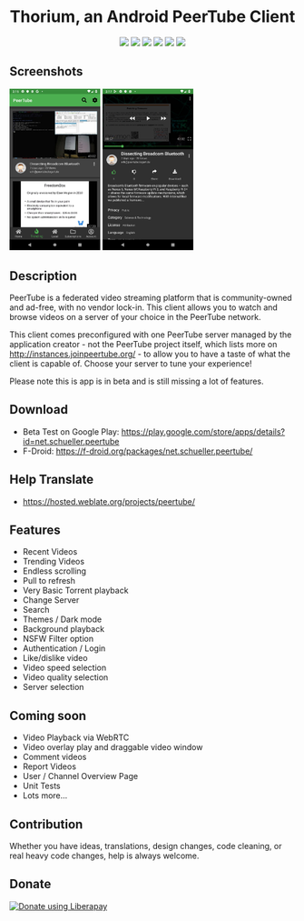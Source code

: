 <h1 align="center">
  Thorium, an Android PeerTube Client 
</h1>

<p align="center">
<a href="https://github.com/sschueller/peertube-android/releases/latest" alt="GitHub release"><img src="https://img.shields.io/github/release/sschueller/peertube-android.svg" ></a>
<a href="https://www.gnu.org/licenses/gpl-3.0" alt="License: GPLv3"><img src="https://img.shields.io/badge/License-GPL%20v3-blue.svg"></a>
<a href="https://f-droid.org/de/packages/net.schueller.peertube/" alt="F-Droid release"><img src="https://img.shields.io/f-droid/v/net.schueller.peertube.svg"></a>
<a href="https://hosted.weblate.org/projects/peertube/" alt="Translation Status"><img src="https://hosted.weblate.org/widgets/NewPipe/-/svg-badge.svg"></a>
<a href="https://www.bountysource.com/people/65848-sschueller" alt="Bountysource bounties"><img src="https://img.shields.io/bountysource/team/newpipe/activity.svg?colorB=cd201f"></a>
<a href="https://liberapay.com/sschueller/donate" alt="Donate Link"><img src="http://img.shields.io/liberapay/patrons/sschueller.svg?logo=liberapay"></a>
</p>

## Screenshots
[<img src="fastlane/metadata/android/en-US/images/phoneScreenshots/shot_01.png" width=160>](fastlane/metadata/android/en-US/images/phoneScreenshots/shot_01.png)
[<img src="fastlane/metadata/android/en-US/images/phoneScreenshots/shot_02.png" width=160>](fastlane/metadata/android/en-US/images/phoneScreenshots/shot_02.png)

## Description
PeerTube is a federated video streaming platform that is community-owned and ad-free, with no vendor lock-in. This client allows you to watch and browse videos on a server of your choice in the PeerTube network.

This client comes preconfigured with one PeerTube server managed by the application creator - not the PeerTube project itself, which lists more on http://instances.joinpeertube.org/ - to allow you to have a taste of what the client is capable of. Choose your server to tune your experience!

Please note this is app is in beta and is still missing a lot of features.


## Download
* Beta Test on Google Play: https://play.google.com/store/apps/details?id=net.schueller.peertube
* F-Droid: https://f-droid.org/packages/net.schueller.peertube/

## Help Translate
* https://hosted.weblate.org/projects/peertube/

## Features

* Recent Videos
* Trending Videos
* Endless scrolling
* Pull to refresh
* Very Basic Torrent playback
* Change Server
* Search
* Themes / Dark mode
* Background playback
* NSFW Filter option
* Authentication / Login
* Like/dislike video
* Video speed selection
* Video quality selection
* Server selection

## Coming soon

* Video Playback via WebRTC
* Video overlay play and draggable video window
* Comment videos
* Report Videos
* User / Channel Overview Page
* Unit Tests
* Lots more...

## Contribution
Whether you have ideas, translations, design changes, code cleaning, or real heavy code changes, help is always welcome.

## Donate

<script src="https://liberapay.com/sschueller/widgets/button.js"></script>
<noscript><a href="https://liberapay.com/sschueller/donate"><img alt="Donate using Liberapay" src="https://liberapay.com/assets/widgets/donate.svg"></a></noscript>